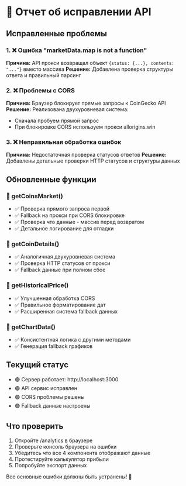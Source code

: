 # 🔧 Отчет об исправлении API

## Исправленные проблемы

### 1. ❌ Ошибка "marketData.map is not a function"
**Причина:** API прокси возвращал объект `{status: {...}, contents: "..."}` вместо массива
**Решение:** Добавлена проверка структуры ответа и правильный парсинг

### 2. ❌ Проблемы с CORS
**Причина:** Браузер блокирует прямые запросы к CoinGecko API
**Решение:** Реализована двухуровневая система:
- Сначала пробуем прямой запрос
- При блокировке CORS используем прокси allorigins.win

### 3. ❌ Неправильная обработка ошибок
**Причина:** Недостаточная проверка статусов ответов
**Решение:** Добавлены детальные проверки HTTP статусов и структуры данных

## Обновленные функции

### 🔄 getCoinsMarket()
- ✅ Проверка прямого запроса первой
- ✅ Fallback на прокси при CORS блокировке
- ✅ Проверка что данные - массив перед возвратом
- ✅ Детальное логирование для отладки

### 🔄 getCoinDetails()
- ✅ Аналогичная двухуровневая система
- ✅ Проверка HTTP статусов от прокси
- ✅ Fallback данные при полном сбое

### 🔄 getHistoricalPrice()
- ✅ Улучшенная обработка CORS
- ✅ Правильное форматирование дат
- ✅ Расширенная система fallback данных

### 🔄 getChartData()
- ✅ Консистентная логика с другими методами
- ✅ Генерация fallback графиков

## Текущий статус
- 🟢 Сервер работает: http://localhost:3000
- 🟢 API сервис исправлен
- 🟢 CORS проблемы решены
- 🟢 Fallback данные настроены

## Что проверить
1. Откройте /analytics в браузере
2. Проверьте консоль браузера на ошибки
3. Убедитесь что все 4 компонента отображают данные
4. Протестируйте калькулятор прибыли
5. Попробуйте экспорт данных

Все основные ошибки должны быть устранены! 🎉